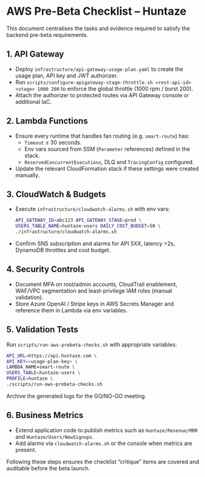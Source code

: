 # AWS Pre-Beta Checklist – Huntaze

This document centralises the tasks and evidence required to satisfy the backend pre-beta requirements.

## 1. API Gateway
- Deploy `infrastructure/api-gateway-usage-plan.yaml` to create the usage plan, API key and JWT authorizer.
- Run `scripts/configure-apigateway-stage-throttle.sh <rest-api-id> <stage> 1000 200` to enforce the global throttle (1000 rpm / burst 200).
- Attach the authorizer to protected routes via API Gateway console or additional IaC.

## 2. Lambda Functions
- Ensure every runtime that handles fan routing (e.g. `smart-route`) has:
  - `Timeout` ≤ 30 seconds.
  - Env vars sourced from SSM (`Parameter` references) defined in the stack.
  - `ReservedConcurrentExecutions`, DLQ and `TracingConfig` configured.
- Update the relevant CloudFormation stack if these settings were created manually.

## 3. CloudWatch & Budgets
- Execute `infrastructure/cloudwatch-alarms.sh` with env vars:
  ```bash
  API_GATEWAY_ID=abc123 API_GATEWAY_STAGE=prod \
  USERS_TABLE_NAME=huntaze-users DAILY_COST_BUDGET=50 \
  ./infrastructure/cloudwatch-alarms.sh
  ```
- Confirm SNS subscription and alarms for API 5XX, latency >2s, DynamoDB throttles and cost budget.

## 4. Security Controls
- Document MFA on root/admin accounts, CloudTrail enablement, WAF/VPC segmentation and least-privilege IAM roles (manual validation).
- Store Azure OpenAI / Stripe keys in AWS Secrets Manager and reference them in Lambda via env variables.

## 5. Validation Tests
Run `scripts/run-aws-prebeta-checks.sh` with appropriate variables:
```bash
API_URL=https://api.huntaze.com \
API_KEY=<usage-plan-key> \
LAMBDA_NAME=smart-route \
USERS_TABLE=huntaze-users \
PROFILE=huntaze \
./scripts/run-aws-prebeta-checks.sh
```
Archive the generated logs for the GO/NO-GO meeting.

## 6. Business Metrics
- Extend application code to publish metrics such as `Huntaze/Revenue/MRR` and `Huntaze/Users/NewSignups`.
- Add alarms via `cloudwatch-alarms.sh` or the console when metrics are present.

Following these steps ensures the checklist “critique” items are covered and auditable before the beta launch.
